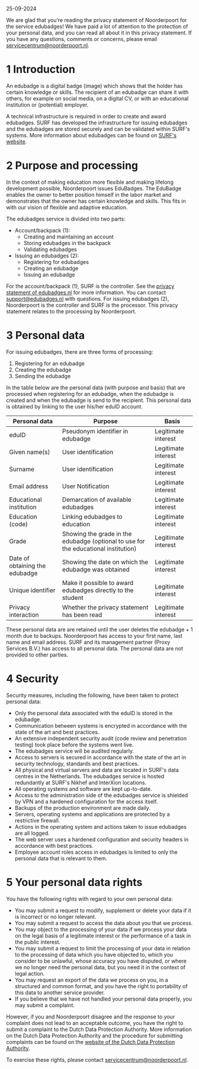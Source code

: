 25-09-2024

We are glad that you’re reading the privacy statement of Noorderpoort for the service edubadges! We have paid a lot of attention to the protection of your personal data, and you can read all about it in this privacy statement. If you have any questions, comments or concerns, please email [servicecentrum@noorderpoort.nl](mailto:servicecentrum@noorderpoort.nl).

# 1 Introduction

An edubadge is a digital badge (image) which shows that the holder has certain knowledge or skills. The recipient of an edubadge can share it with others, for example on social media, on a digital CV, or with an educational institution or (potential) employer.

A technical infrastructure is required in order to create and award edubadges. SURF has developed the infrastructure for issuing edubadges and the edubadges are stored securely and can be validated within SURF's systems. More information about edubadges can be found on [SURF's website](https://surf.nl/edubadges).

# 2 Purpose and processing

In the context of making education more flexible and making lifelong development possible, Noorderpoort issues EduBadges. The EduBadge enables the owner to better position himself in the labor market and demonstrates that the owner has certain knowledge and skills. This fits in with our vision of flexible and adaptive education.

The edubadges service is divided into two parts:

* Account/backpack (1):
  * Creating and maintaining an account
  * Storing edubadges in the backpack
  * Validating edubadges
* Issuing an edubadges (2):
  * Registering for edubadges
  * Creating an edubadge
  * Issuing an edubadge

For the account/backpack (1), SURF is the controller. See the [privacy statement of edubadges.nl](https://edubadges.nl/privacy) for more information. You can contact [support@edubadges.nl](mailto:support@edubadges.nl) with questions. For issuing edubadges (2), Noorderpoort is the controller and SURF is the processor. This privacy statement relates to the processing by Noorderpoort.

# 3 Personal data

For issuing edubadges, there are three forms of processing:

1. Registering for an edubadge
2. Creating the edubadge
3. Sending the edubadge

In the table below are the personal data (with purpose and basis) that are processed when registering for an edubadge, when the edubadge is created and when the edubadge is send to the recipient. This personal data is obtained by linking to the user his/her eduID account.

| Personal data	| Purpose | Basis |
| ------------- | ------- | ----- |
| eduID	| Pseudonym identifier in edubadge | Legitimate interest |
| Given name(s) | User identification | Legitimate interest |
| Surname | User identification | Legitimate interest |
| Email address	| User Notification	| Legitimate interest |
| Educational institution | Demarcation of available edubadges | Legitimate interest |
| Education (code) | Linking edubadges to education | Legitimate interest |
| Grade | Showing the grade in the edubadge (optional to use for the educational institution) | Legitimate interest |
| Date of obtaining the edubadge | Showing the date on which the edubadge was obtained | Legitimate interest |
| Unique identifier | Make it possible to award edubadges directly to the student | Legitimate interest |
| Privacy interaction | Whether the privacy statement has been read | Legitimate interest |

These personal data are are retained until the user deletes the edubadge + 1 month due to backups. Noorderpoort has access to your first name, last name and email address. SURF and its management partner (Proxy Services B.V.) has access to all personal data. The personal data are not provided to other parties.

# 4 Security

Security measures, including the following, have been taken to protect personal data:

* Only the personal data associated with the eduID is stored in the edubadge.
* Communication between systems is encrypted in accordance with the state of the art and best practices.
* An extensive independent security audit (code review and penetration testing) took place before the systems went live.
* The edubadges service will be audited regularly.
* Access to servers is secured in accordance with the state of the art in security technology, standards and best practices.
* All physical and virtual servers and data are located in SURF's data centres in the Netherlands. The edubadges service is hosted redundantly at SURF's Nikhef and InterXion locations.
* All operating systems and software are kept up-to-date.
* Access to the administration side of the edubadges service is shielded by VPN and a hardened configuration for the access itself.
* Backups of the production environment are made daily.
* Servers, operating systems and applications are protected by a restrictive firewall.
* Actions in the operating system and actions taken to issue edubadges are all logged.
* The web server uses a hardened configuration and security headers in accordance with best practices.
* Employee account roles access in edubadges is limited to only the personal data that is relevant to them.

# 5 Your personal data rights

You have the following rights with regard to your own personal data:

* You may submit a request to modify, supplement or delete your data if it is incorrect or no longer relevant.
* You may submit a request to access the data about you that we process.
* You may object to the processing of your data if we process your data on the legal basis of a legitimate interest or the performance of a task in the public interest.
* You may submit a request to limit the processing of your data in relation to the processing of data which you have objected to, which you consider to be unlawful, whose accuracy you have disputed, or where we no longer need the personal data, but you need it in the context of legal action.
* You may request an export of the data we process on you, in a structured and common format, and you have the right to portability of this data to another service provider.
* If you believe that we have not handled your personal data properly, you may submit a complaint.

However, if you and Noorderpoort disagree and the response to your complaint does not lead to an acceptable outcome, you have the right to submit a complaint to the Dutch Data Protection Authority. More information on the Dutch Data Protection Authority and the procedure for submitting complaints can be found on the [website of the Dutch Data Protection Authority](https://autoriteitpersoonsgegevens.nl).

To exercise these rights, please contact [servicecentrum@noorderpoort.nl](mailto:servicecentrum@noorderpoort.nl).
